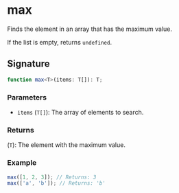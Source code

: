 # max

Finds the element in an array that has the maximum value.

If the list is empty, returns `undefined`.

## Signature

```typescript
function max<T>(items: T[]): T;
```

### Parameters

- `items` (`T[]`): The array of elements to search.

### Returns

(`T`): The element with the maximum value.

### Example

```typescript
max([1, 2, 3]); // Returns: 3
max(['a', 'b']); // Returns: 'b'
```
